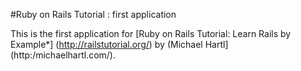 #Ruby on Rails Tutorial : first application

This is the first application for
[Ruby on Rails Tutorial: Learn Rails by Example*] (http://railstutorial.org/)
by (Michael Hartl](http:/michaelhartl.com/).